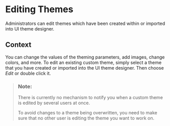 <!-- copy7015c4cefad848fc99f069a5a722d250 -->

# Editing Themes

Administrators can edit themes which have been created within or imported into UI theme designer.



## Context

You can change the values of the theming parameters, add images, change colors, and more. To edit an existing custom theme, simply select a theme that you have created or imported into the UI theme designer. Then choose *Edit* or double click it.

> ### Note:  
> There is currently no mechanism to notify you when a custom theme is edited by several users at once.
> 
> To avoid changes to a theme being overwritten, you need to make sure that no other user is editing the theme you want to work on.

